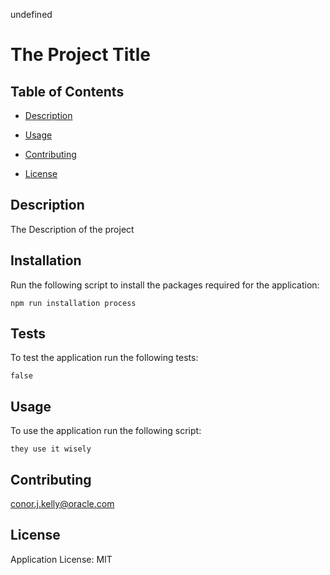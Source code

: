 undefined

  # The Project Title

  ## Table of Contents
  
  - [Description](#description)
  
  - [Usage](#usage)
  
  - [Contributing](#contributing)
  - [License](#license)

  ## Description
  
  The Description of the project

  ## Installation
  
  Run the following script to install the packages required for the application:
  
  ```
  npm run installation process
  ```

  ## Tests
  
  To test the application run the following tests:
  
  ```
  false
  ```

  ## Usage
  
  To use the application run the following script:
  
  ```
  they use it wisely
  ```

  ## Contributing
  
  conor.j.kelly@oracle.com
  
  ## License
Application License: MIT

  